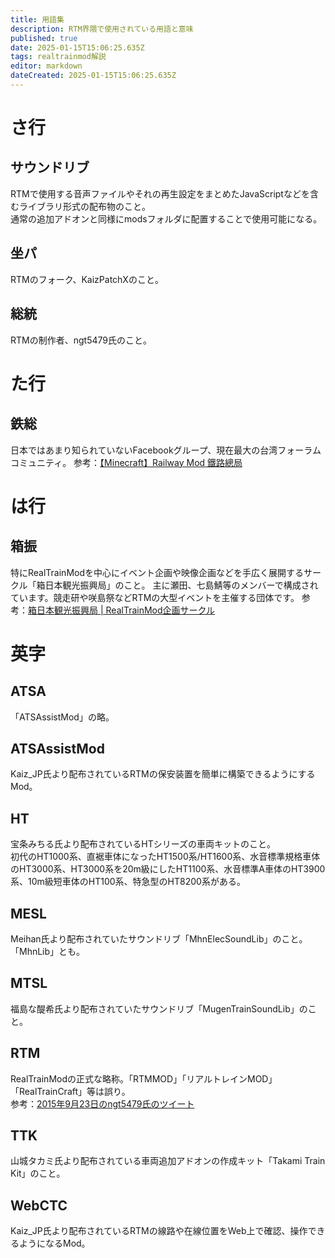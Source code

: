 ```yaml
---
title: 用語集
description: RTM界隈で使用されている用語と意味
published: true
date: 2025-01-15T15:06:25.635Z
tags: realtrainmod解説
editor: markdown
dateCreated: 2025-01-15T15:06:25.635Z
---
```


# さ行

## サウンドリブ
RTMで使用する音声ファイルやそれの再生設定をまとめたJavaScriptなどを含むライブラリ形式の配布物のこと。  
通常の追加アドオンと同様にmodsフォルダに配置することで使用可能になる。

## 坐パ
RTMのフォーク、KaizPatchXのこと。

## 総統
RTMの制作者、ngt5479氏のこと。

# た行

## 鉄総
日本ではあまり知られていないFacebookグループ、現在最大の台湾フォーラムコミュニティ。
参考：<a href="https://www.facebook.com/groups/158533211228170/?notif_id=1736598322517572" target="_blank">【Minecraft】Railway Mod 鐵路總局</a>

# は行

## 箱振
特にRealTrainModを中心にイベント企画や映像企画などを手広く展開するサークル「箱日本観光振興局」のこと。
主に瀬田、七島鯖等のメンバーで構成されています。競走研や咲島祭などRTMの大型イベントを主催する団体です。
参考：<a href="https://boxjapan.info/" target="_blank">箱日本観光振興局 | RealTrainMod企画サークル</a>
# 英字

## ATSA
「ATSAssistMod」の略。

## ATSAssistMod
Kaiz_JP氏より配布されているRTMの保安装置を簡単に構築できるようにするMod。

## HT
宝条みちる氏より配布されているHTシリーズの車両キットのこと。  
初代のHT1000系、直裾車体になったHT1500系/HT1600系、水音標準規格車体のHT3000系、HT3000系を20m級にしたHT1100系、水音標準A車体のHT3900系、10m級短車体のHT100系、特急型のHT8200系がある。

## MESL
Meihan氏より配布されていたサウンドリブ「MhnElecSoundLib」のこと。  
「MhnLib」とも。

## MTSL
福島な醍希氏より配布されていたサウンドリブ「MugenTrainSoundLib」のこと。

## RTM
RealTrainModの正式な略称。「RTMMOD」「リアルトレインMOD」「RealTrainCraft」等は誤り。  
参考：<a href="https://x.com/ngt5479/status/646345468440502274" target="_blank">2015年9月23日のngt5479氏のツイート</a>

## TTK
山城タカミ氏より配布されている車両追加アドオンの作成キット「Takami Train Kit」のこと。

## WebCTC
Kaiz_JP氏より配布されているRTMの線路や在線位置をWeb上で確認、操作できるようになるMod。


